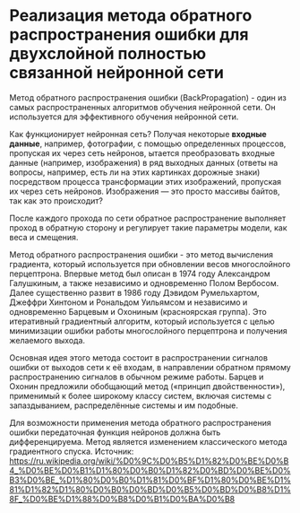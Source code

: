 # Реализация метода обратного распространения ошибки для двухслойной полностью связанной нейронной сети

Метод обратного распространения ошибки (BackPropagation) - один из самых распространенных алгоритмов обучения нейронной сети. Он используется для эффективного обучения нейронной сети. 

Как функционирует нейронная сеть? Получая некоторые **входные данные**, например, фотографии, с помощью определенных процессов, пропуская их через сеть нейронов, ытается преобразовать входные данные (например, изображения) в ряд выходных данных (ответы на вопросы, например, есть ли на этих картинках дорожные знаки) посредством процесса трансформации этих изображений, пропуская их через сеть нейронов. Изображения — это просто массивы байтов, так как это происходит?


После каждого прохода по сети обратное распространение выполняет проход в обратную сторону и регулирует такие параметры модели, как веса и смещения.





Метод обратного распространения ошибки - это метод вычисления градиента, который используется при обновлении весов многослойного перцептрона. Впервые метод был описан в 1974 году Александром Галушкиным, а также независимо и одновременно Полом Вербосом. Далее существенно развит в 1986 году Дэвидом Румельхартом, Джеффри Хинтоном и Рональдом Уильямсом и независимо и одновременно Барцевым и Охониным (красноярская группа). Это итеративный градиентный алгоритм, который используется с целью минимизации ошибки работы многослойного перцептрона и получения желаемого выхода.

Основная идея этого метода состоит в распространении сигналов ошибки от выходов сети к её входам, в направлении обратном прямому распространению сигналов в обычном режиме работы. Барцев и Охонин предложили обобщающий метод («принцип двойственности»), применимый к более широкому классу систем, включая системы с запаздыванием, распределённые системы и им подобные.

Для возможности применения метода обратного распространения ошибки передаточная функция нейронов должна быть дифференцируема. Метод является изменением классического метода градиентного спуска.
Источник: https://ru.wikipedia.org/wiki/%D0%9C%D0%B5%D1%82%D0%BE%D0%B4_%D0%BE%D0%B1%D1%80%D0%B0%D1%82%D0%BD%D0%BE%D0%B3%D0%BE_%D1%80%D0%B0%D1%81%D0%BF%D1%80%D0%BE%D1%81%D1%82%D1%80%D0%B0%D0%BD%D0%B5%D0%BD%D0%B8%D1%8F_%D0%BE%D1%88%D0%B8%D0%B1%D0%BA%D0%B8
